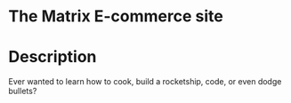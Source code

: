 # The Matrix E-commerce site

# Description
  Ever wanted to learn how to cook, build a rocketship, code, or even dodge bullets? 



